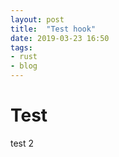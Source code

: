 ```yaml
---
layout: post
title:  "Test hook"
date: 2019-03-23 16:50
tags:
- rust
- blog
---
```


# Test

test 2
